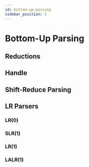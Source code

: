 ```yaml
---
id: bottom-up-parsing
sidebar_position: 3
---
```


# Bottom-Up Parsing

## Reductions

## Handle

## Shift-Reduce Parsing

## LR Parsers

### LR(0)

### SLR(1)

### LR(1)

### LALR(1)
